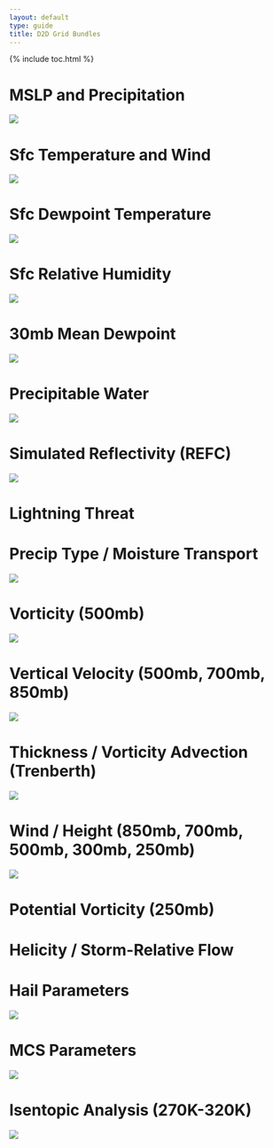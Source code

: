 ```yaml
---
layout: default
type: guide
title: D2D Grid Bundles
---
```


{% include toc.html %}

# MSLP and Precipitation

![](../images/screenCapture-2016.04.04.13.43.40-20160402_120000.png)

# Sfc Temperature and Wind

![](../images/screenCapture-2016.04.04.13.35.35-20160404_000000.png)

# Sfc Dewpoint Temperature

![](../images/screenCapture-2016.04.04.13.35.51-20160404_000000.png)

# Sfc Relative Humidity

![](../images/screenCapture-2016.04.04.13.36.06-20160403_150000.png)

# 30mb Mean Dewpoint

![](../images/screenCapture-2016.04.04.13.36.14-20160404_000000.png)

# Precipitable Water

![](../images/screenCapture-2016.04.04.13.36.20-20160404_000000.png)

# Simulated Reflectivity (REFC)

![](../images/screenCapture-2016.04.04.13.36.45-20160331_120000.png)

# Lightning Threat


# Precip Type / Moisture Transport

![](../images/screenCapture-2016.04.04.13.36.56-20160404_000000.png)

# Vorticity (500mb)

![](../images/screenCapture-2016.04.04.13.37.03-20160404_000000.png)

# Vertical Velocity (500mb, 700mb, 850mb)

![](../images/screenCapture-2016.04.04.13.37.10-20160404_000000.png)

# Thickness / Vorticity Advection (Trenberth)

![](../images/screenCapture-2016.04.04.13.37.27-20160404_000000.png)

# Wind / Height (850mb, 700mb, 500mb, 300mb, 250mb)

![](../images/screenCapture-2016.04.04.13.37.34-20160404_000000.png)

# Potential Vorticity (250mb)

# Helicity / Storm-Relative Flow


# Hail Parameters

![](../images/screenCapture-2016.04.04.13.37.56-20160331_150000.png)

# MCS Parameters

![](../images/screenCapture-2016.04.04.13.38.36-20160331_150000.png)

# Isentopic Analysis (270K-320K)

![](../images/screenCapture-2016.04.04.13.41.26-20160404_000000.png)

